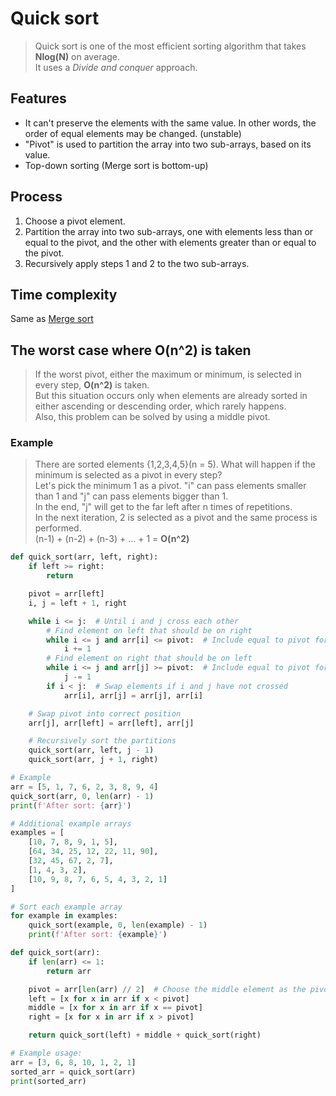 # Quick sort
>Quick sort is one of the most efficient sorting algorithm that takes **Nlog(N)** on average.<br>
>It uses a *Divide and conquer* approach.

## Features
- It can't preserve the elements with the same value. In other words, the order of equal elements may be changed. (unstable)
- "Pivot" is used to partition the array into two sub-arrays, based on its value.
- Top-down sorting (Merge sort is bottom-up)

## Process
1. Choose a pivot element.
2. Partition the array into two sub-arrays, one with elements less than or equal to the pivot, and the other with elements greater than or equal to the pivot.
3. Recursively apply steps 1 and 2 to the two sub-arrays.

## Time complexity
Same as [Merge sort](https://github.com/vacu9708/Algorithm/tree/main/Sorting%20algorithm/Merge%20sort)

## The worst case where O(n^2) is taken
>If the worst pivot, either the maximum or minimum, is selected in every step, **O(n^2)** is taken.<br>
>But this situation occurs only when elements are already sorted in either ascending or descending order, which rarely happens.<br>
>Also, this problem can be solved by using a middle pivot.
### Example
>There are sorted elements {1,2,3,4,5}(n = 5). What will happen if the minimum is selected as a pivot in every step?<br>
>Let's pick the minimum 1 as a pivot. "i" can pass elements smaller than 1 and "j" can pass elements bigger than 1.<br>
>In the end, "j" will get to the far left after n times of repetitions.<br>
>In the next iteration, 2 is selected as a pivot and the same process is performed.<br>
>(n-1) + (n-2) + (n-3) + ... + 1 = **O(n^2)**

~~~python
def quick_sort(arr, left, right):
    if left >= right:
        return

    pivot = arr[left]
    i, j = left + 1, right

    while i <= j:  # Until i and j cross each other
        # Find element on left that should be on right
        while i <= j and arr[i] <= pivot:  # Include equal to pivot for stability
            i += 1
        # Find element on right that should be on left
        while i <= j and arr[j] >= pivot:  # Include equal to pivot for stability
            j -= 1
        if i < j:  # Swap elements if i and j have not crossed
            arr[i], arr[j] = arr[j], arr[i]

    # Swap pivot into correct position
    arr[j], arr[left] = arr[left], arr[j]

    # Recursively sort the partitions
    quick_sort(arr, left, j - 1)
    quick_sort(arr, j + 1, right)

# Example
arr = [5, 1, 7, 6, 2, 3, 8, 9, 4]
quick_sort(arr, 0, len(arr) - 1)
print(f'After sort: {arr}')

# Additional example arrays
examples = [
    [10, 7, 8, 9, 1, 5],
    [64, 34, 25, 12, 22, 11, 90],
    [32, 45, 67, 2, 7],
    [1, 4, 3, 2],
    [10, 9, 8, 7, 6, 5, 4, 3, 2, 1]
]

# Sort each example array
for example in examples:
    quick_sort(example, 0, len(example) - 1)
    print(f'After sort: {example}')

~~~

~~~python
def quick_sort(arr):
    if len(arr) <= 1:
        return arr

    pivot = arr[len(arr) // 2]  # Choose the middle element as the pivot
    left = [x for x in arr if x < pivot]
    middle = [x for x in arr if x == pivot]
    right = [x for x in arr if x > pivot]

    return quick_sort(left) + middle + quick_sort(right)

# Example usage:
arr = [3, 6, 8, 10, 1, 2, 1]
sorted_arr = quick_sort(arr)
print(sorted_arr)
~~~
